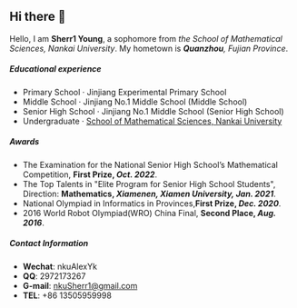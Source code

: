 ## Hi there 👋

<!--
**Sherr1math/Sherr1math** is a ✨ _special_ ✨ repository because its `README.md` (this file) appears on your GitHub profile.
-->

Hello, I am **Sherr1 Young**, a sophomore from *the School of Mathematical Sciences, Nankai University*. My hometown is ***Quanzhou**, Fujian Province*.

##### Educational experience
- Primary School · Jinjiang Experimental Primary School
- Middle School · Jinjiang No.1 Middle School (Middle School)
- Senior High School · Jinjiang No.1 Middle School (Senior High School)
- Undergraduate · [School of Mathematical Sciences, Nankai University](https://math.nankai.edu.cn/)

##### Awards
- The Examination for the National Senior High School’s Mathematical Competition, **First Prize, _Oct. 2022_**.
- The Top Talents in "Elite Program for Senior High School Students", Direction: **Mathematics, _Xiamenen, Xiamen University, Jan. 2021_**.
- National Olympiad in Informatics in Provinces,**First Prize, _Dec. 2020_**.
- 2016 World Robot Olympiad(WRO) China Final, **Second Place, _Aug. 2016_**.

##### Contact Information
- **Wechat**: nkuAlexYk
- **QQ**: 2972173267
- **G-mail**: nkuSherr1@gmail.com
- **TEL**: +86 13505959998

<!--
Here are some ideas to get you started:

- 🔭 I’m currently working on ...
- 🌱 I’m currently learning ...
- 👯 I’m looking to collaborate on ...
- 🤔 I’m looking for help with ...
- 💬 Ask me about ...
- 📫 How to reach me: ...
- 😄 Pronouns: ...
- ⚡ Fun fact: ...
-->
